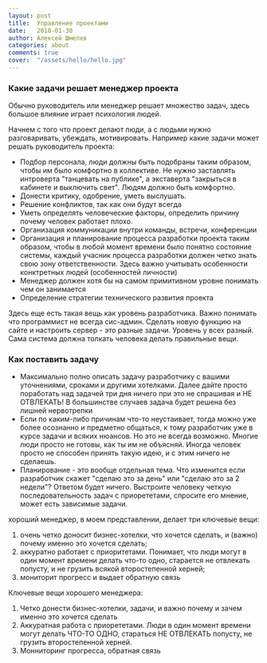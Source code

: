 ```yaml
---
layout: post
title:  Управление проектами
date:   2018-01-30
author: Алексей Шмелев
categories: about
comments: true
cover:  "/assets/hello/hello.jpg"
---
```


### Какие задачи решает менеджер проекта

Обычно руководитель или менеджер решает множество задач, здесь большое влияние играет психология людей.

Начнем с того что проект делают люди, а с людьми нужно разговаривать, убеждать, мотивировать.
Например какие задачи может решать руководитель проекта:

- Подбор персонала, люди должны быть подобраны таким образом, чтобы им было комфортно в коллективе. Не нужно заставлять
интроверта "танцевать на публике", а экставерта "закрыться в кабинете и выключить свет". Людям должно быть комфортно.
- Донести критику, одобрение, уметь выслушать.
- Решение конфликтов, так как они будут всегда
- Уметь определять человеческие факторы, определить причину почему человек работает плохо.
- Организация коммуникации внутри команды, встречи, конференции
- Организация и планирование процесса разработки проекта таким образом, чтобы в любой момент времени было понятно состояние системы,
каждый учасник процесса разработки должен четко знать свою зону ответственности. Здесь важно учитывать особенности конктретных людей
(особенностей личности)
- Менеджер должен хотя бы на самом примитивном уровне понимать чем он занимается
- Определение стратегии технического развития проекта

Здесь еще есть такая вещь как уровень разработчика. Важно понимать что программист не всегда сис-админ. Сделать новую функцию
на сайте и настроить сервер - это разные задачи. Уровень у всех разный. 
Сама система должна толкать человека делать правильные вещи.


### Как поставить задачу

- Максимально полно описать задачу разработчику с вашими уточнениями, сроками и другими хотелками.
Далее дайте просто поработать над задачей три дня ничего при это не спрашивая и НЕ ОТВЛЕКАТЬ! В большинстве случаев задача
будет решена без лишней нервотрепки
- Если по каким-либо причинам что-то неустаивает, тогда можно уже более осознанно и предметно общаться, к тому разработчик уже в курсе задачи и всяких нюансов.
Но это не всегда возможно. Многие люди просто не готовы, как ты им не объясняй. Иногда человек просто не способен принять такую идею, и с этим ничего не сделаешь.
- Планирование - это вообще отдельная тема. Что изменится если разработчик скажет "сделаю это за день" или "сделаю это за 2 недели"?
Ответом будет ничего. Выстроите человеку четкую последовательность задач с приорететами, спросите его мнение, может есть зависимые задачи.



хороший менеджер, в моем представлении, делает три ключевые вещи:
1) очень четко доносит бизнес-хотелки, что хочется сделать, и (важно) почему именно это хочется сделать;
2) аккуратно работает с приоритетами. Понимает, что люди могут в один момент времени делать что-то одно, старается не отвлекать попусту, и не грузить всякой второстепенной херней;
3) мониторит прогресс и выдает обратную связь


Ключевые вещи хорошего менеджера:
1. Четко донести бизнес-хотелки, задачи, и важно почему и зачем именно это хочется сделать
2. Аккуратная работа с приорететами. Люди в один момент времени могут делать ЧТО-ТО ОДНО, стараться НЕ ОТВЛЕКАТЬ попусту, не грузить второстепенной херней.
3. Монниторинг прогресса, обратная связь


